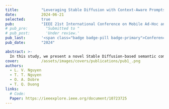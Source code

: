 ```yaml
---
title:          "Leveraging Stable Diffusion with Context-Aware Prompts for Semantic Communication"
date:           2024-06-21
selected:       true
pub:            "IEEE 21st International Conference on Mobile Ad-Hoc and Smart Systems (MASS)"
# pub_pre:        "Submitted to "
# pub_post:       'Under review.'
pub_last:       '<span class="badge badge-pill badge-primary">Conference</span>'
pub_date:       "2024"

abstract: >-
  In this study, we present a novel Stable Diffusion-based semantic communication (SDSC) framework that demonstrates high performance, characterized by an elevated bandwidth compression ratio (BCR) and robust noise tolerance achieved by diffusion mechanism integrating supplementary prompts. This scheme significantly enhances the system's ability to preserve data integrity and meaning in noisy environments. By introducing additional context-aware prompts during transmission, we improve the accuracy of received information and mitigate the adverse effects of interference and noise.
cover:          /assets/images/covers/publications/pub1_.png
authors:
  - L. V. Nguyen
  - T. T. Nguyen
  - O. A. Dobre
  - T. Q. Duong
links:
  # Code:
  Paper: https://ieeexplore.ieee.org/document/10723725
---
```

